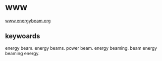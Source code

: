 # www
www.energybeam.org




## keywoards

energy beam.
energy beams.
power beam.
energy beaming.
beam energy 
beaming energy.
